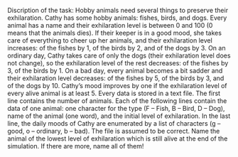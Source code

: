 Discription of the task: 
Hobby animals need several things to preserve their exhilaration. Cathy has some hobby animals: fishes, birds, and dogs. Every animal has a name 
and their exhilaration level is between 0 and 100 (0 means that the animals dies). If their keeper is in a good mood, she takes care of everything 
to cheer up her animals, and their exhilaration level increases: of the fishes by 1, of the birds by 2, and of the dogs by 3. On an ordinary day, 
Cathy takes care of only the dogs (their exhilaration level does not change), so the exhilaration level of the rest decreases: of the fishes by 3, 
of the birds by 1. On a bad day, every animal becomes a bit sadder and their exhilaration level decreases: of the fishes by 5, of the birds by 3, 
and of the dogs by 10. Cathy’s mood improves by one if the exhilaration level of every alive animal is at least 5. Every data is stored in a text file. 
The first line contains the number of animals. Each of the following lines contain the data of one animal: one character for the type (F – Fish, 
B – Bird, D – Dog), name of the animal (one word), and the initial level of exhilaration. In the last line, the daily moods of Cathy are 
enumerated by a list of characters (g – good, o – ordinary, b – bad). The file is assumed to be correct. Name the animal of the lowest level of 
exhilaration which is still alive at the end of the simulation. If there are more, name all of them!
